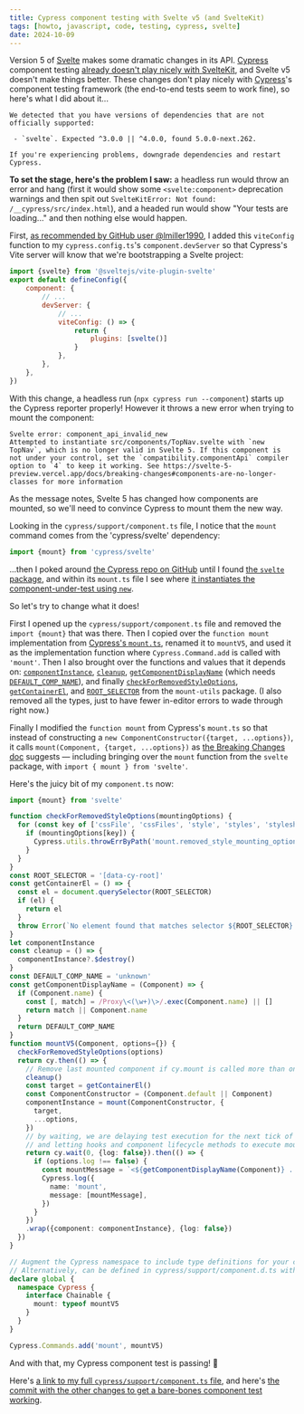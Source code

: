 ```yaml
---
title: Cypress component testing with Svelte v5 (and SvelteKit)
tags: [howto, javascript, code, testing, cypress, svelte]
date: 2024-10-09
---
```


Version 5 of [Svelte] makes some dramatic changes in its API.
[Cypress] component testing [already doesn't play nicely with SvelteKit](https://github.com/cypress-io/cypress/issues/23618), and Svelte v5 doesn't make things better.
These changes don't play nicely with [Cypress]'s component testing framework (the end-to-end tests seem to work fine), so here's what I did about it...

```
We detected that you have versions of dependencies that are not officially supported:

 - `svelte`. Expected ^3.0.0 || ^4.0.0, found 5.0.0-next.262.

If you're experiencing problems, downgrade dependencies and restart Cypress.
```

**To set the stage, here's the problem I saw:** a headless run would throw an error and hang (first it would show some `<svelte:component>` deprecation warnings and then spit out `SvelteKitError: Not found: /__cypress/src/index.html`), and a headed run would show "Your tests are loading..." and then nothing else would happen.

First, [as recommended by GitHub user @lmiller1990](https://github.com/cypress-io/cypress/issues/26064#issuecomment-1475437226), I added this `viteConfig` function to my `cypress.config.ts`'s `component.devServer` so that Cypress's Vite server will know that we're bootstrapping a Svelte project:

```javascript
import {svelte} from '@sveltejs/vite-plugin-svelte'
export default defineConfig({
    component: {
        // ...
        devServer: {
            // ...
            viteConfig: () => {
                return {
                    plugins: [svelte()]
                }
            },
        },
    },
})
```

With this change, a headless run (`npx cypress run --component`) starts up the Cypress reporter properly!
However it throws a new error when trying to mount the component:

```
Svelte error: component_api_invalid_new
Attempted to instantiate src/components/TopNav.svelte with `new TopNav`, which is no longer valid in Svelte 5. If this component is not under your control, set the `compatibility.componentApi` compiler option to `4` to keep it working. See https://svelte-5-preview.vercel.app/docs/breaking-changes#components-are-no-longer-classes for more information
```

As the message notes, Svelte 5 has changed how components are mounted, so we'll need to convince Cypress to mount them the new way.

Looking in the `cypress/support/component.ts` file, I notice that the `mount` command comes from the 'cypress/svelte' dependency:

```javascript
import {mount} from 'cypress/svelte'
```

...then I poked around [the Cypress repo on GitHub](https://github.com/cypress-io/cypress) until I found [the `svelte` package](https://github.com/cypress-io/cypress/tree/8a8015b774dc9ce54b30bce82b6a85172d71a895/npm/svelte), and within its `mount.ts` file I see where [it instantiates the component-under-test using `new`](https://github.com/cypress-io/cypress/blob/8a8015b774dc9ce54b30bce82b6a85172d71a895/npm/svelte/src/mount.ts#L74).

So let's try to change what it does!

First I opened up the `cypress/support/component.ts` file and removed the `import {mount}` that was there. Then I copied over the `function mount` implementation from [Cypress's `mount.ts`](https://github.com/cypress-io/cypress/blob/8a8015b774dc9ce54b30bce82b6a85172d71a895/npm/svelte/src/mount.ts#L60-L93), renamed it to `mountV5`, and used it as the implementation function where `Cypress.Command.add` is called with `'mount'`. Then I also brought over the functions and values that it depends on: [`componentInstance`](https://github.com/cypress-io/cypress/blob/8a8015b774dc9ce54b30bce82b6a85172d71a895/npm/svelte/src/mount.ts#L25), [`cleanup`](https://github.com/cypress-io/cypress/blob/8a8015b774dc9ce54b30bce82b6a85172d71a895/npm/svelte/src/mount.ts#L27-L29), [`getComponentDisplayName`](https://github.com/cypress-io/cypress/blob/8a8015b774dc9ce54b30bce82b6a85172d71a895/npm/svelte/src/mount.ts#L32-L40) (which needs [`DEFAULT_COMP_NAME`](https://github.com/cypress-io/cypress/blob/8a8015b774dc9ce54b30bce82b6a85172d71a895/npm/svelte/src/mount.ts#L8)), and finally [`checkForRemovedStyleOptions`](https://github.com/cypress-io/cypress/blob/8a8015b774dc9ce54b30bce82b6a85172d71a895/npm/mount-utils/src/index.ts#L18-L24), [`getContainerEl`](https://github.com/cypress-io/cypress/blob/8a8015b774dc9ce54b30bce82b6a85172d71a895/npm/mount-utils/src/index.ts#L8-L16), and [`ROOT_SELECTOR`](https://github.com/cypress-io/cypress/blob/8a8015b774dc9ce54b30bce82b6a85172d71a895/npm/mount-utils/src/index.ts#L1) from the `mount-utils` package. (I also removed all the types, just to have fewer in-editor errors to wade through right now.)

Finally I modified the `function mount` from Cypress's `mount.ts` so that instead of constructing a `new ComponentConstructor({target, ...options})`, it calls `mount(Component, {target, ...options})` as [the Breaking Changes doc](https://svelte-5-preview.vercel.app/docs/breaking-changes#components-are-no-longer-classes) suggests — including bringing over the `mount` function from the `svelte` package, with `import { mount } from 'svelte'`.

Here's the juicy bit of my `component.ts` now:

```typescript
import {mount} from 'svelte'

function checkForRemovedStyleOptions(mountingOptions) {
  for (const key of ['cssFile', 'cssFiles', 'style', 'styles', 'stylesheet', 'stylesheets']) {
    if (mountingOptions[key]) {
      Cypress.utils.throwErrByPath('mount.removed_style_mounting_options', key)
    }
  }
}
const ROOT_SELECTOR = '[data-cy-root]'
const getContainerEl = () => {
  const el = document.querySelector(ROOT_SELECTOR)
  if (el) {
    return el
  }
  throw Error(`No element found that matches selector ${ROOT_SELECTOR}. Please add a root element with data-cy-root attribute to your "component-index.html" file so that Cypress can attach your component to the DOM.`)
}
let componentInstance
const cleanup = () => {
  componentInstance?.$destroy()
}
const DEFAULT_COMP_NAME = 'unknown'
const getComponentDisplayName = (Component) => {
  if (Component.name) {
    const [, match] = /Proxy\<(\w+)\>/.exec(Component.name) || []
    return match || Component.name
  }
  return DEFAULT_COMP_NAME
}
function mountV5(Component, options={}) {
  checkForRemovedStyleOptions(options)
  return cy.then(() => {
    // Remove last mounted component if cy.mount is called more than once in a test
    cleanup()
    const target = getContainerEl()
    const ComponentConstructor = (Component.default || Component)
    componentInstance = mount(ComponentConstructor, {
      target,
      ...options,
    })
    // by waiting, we are delaying test execution for the next tick of event loop
    // and letting hooks and component lifecycle methods to execute mount
    return cy.wait(0, {log: false}).then(() => {
      if (options.log !== false) {
        const mountMessage = `<${getComponentDisplayName(Component)} ... />`
        Cypress.log({
          name: 'mount',
          message: [mountMessage],
        })
      }
    })
    .wrap({component: componentInstance}, {log: false})
  })
}

// Augment the Cypress namespace to include type definitions for your custom command.
// Alternatively, can be defined in cypress/support/component.d.ts with a <reference path="./component" /> at the top of your spec.
declare global {
  namespace Cypress {
    interface Chainable {
      mount: typeof mountV5
    }
  }
}

Cypress.Commands.add('mount', mountV5)
```

And with that, my Cypress component test is passing! 🙌

Here's [a link to my full `cypress/support/component.ts` file](https://gitlab.com/alxndr/almost-dead-dot-net/-/blob/f91dada0c82d04c3e73b6620cd0fd0931c297f56/cypress/support/component.ts), and here's [the commit with the other changes to get a bare-bones component test working](https://gitlab.com/alxndr/almost-dead-dot-net/-/commit/f91dada0c82d04c3e73b6620cd0fd0931c297f56#301b06bde90319297ef11cdf291a42aa937da9e6).


[Cypress]: https://cypress.io
[Svelte]: https://svelte.dev


